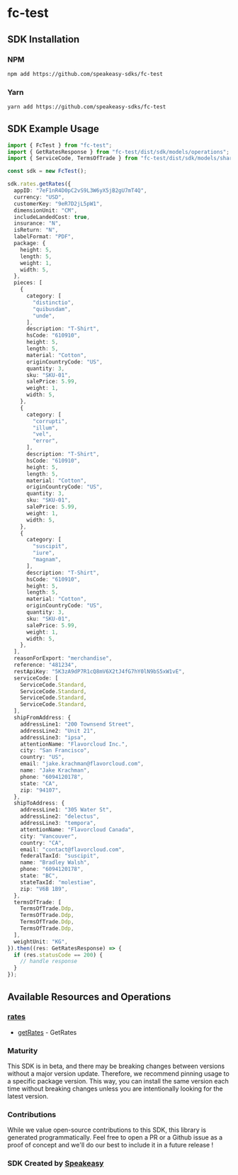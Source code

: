 # fc-test

<!-- Start SDK Installation -->
## SDK Installation

### NPM

```bash
npm add https://github.com/speakeasy-sdks/fc-test
```

### Yarn

```bash
yarn add https://github.com/speakeasy-sdks/fc-test
```
<!-- End SDK Installation -->

## SDK Example Usage
<!-- Start SDK Example Usage -->


```typescript
import { FcTest } from "fc-test";
import { GetRatesResponse } from "fc-test/dist/sdk/models/operations";
import { ServiceCode, TermsOfTrade } from "fc-test/dist/sdk/models/shared";

const sdk = new FcTest();

sdk.rates.getRates({
  appID: "7eF1nR4D0pC2vS9L3W6yX5jB2gU7mT4Q",
  currency: "USD",
  customerKey: "9eR7D2jL5pW1",
  dimensionUnit: "CM",
  includeLandedCost: true,
  insurance: "N",
  isReturn: "N",
  labelFormat: "PDF",
  package: {
    height: 5,
    length: 5,
    weight: 1,
    width: 5,
  },
  pieces: [
    {
      category: [
        "distinctio",
        "quibusdam",
        "unde",
      ],
      description: "T-Shirt",
      hsCode: "610910",
      height: 5,
      length: 5,
      material: "Cotton",
      originCountryCode: "US",
      quantity: 3,
      sku: "SKU-01",
      salePrice: 5.99,
      weight: 1,
      width: 5,
    },
    {
      category: [
        "corrupti",
        "illum",
        "vel",
        "error",
      ],
      description: "T-Shirt",
      hsCode: "610910",
      height: 5,
      length: 5,
      material: "Cotton",
      originCountryCode: "US",
      quantity: 3,
      sku: "SKU-01",
      salePrice: 5.99,
      weight: 1,
      width: 5,
    },
    {
      category: [
        "suscipit",
        "iure",
        "magnam",
      ],
      description: "T-Shirt",
      hsCode: "610910",
      height: 5,
      length: 5,
      material: "Cotton",
      originCountryCode: "US",
      quantity: 3,
      sku: "SKU-01",
      salePrice: 5.99,
      weight: 1,
      width: 5,
    },
  ],
  reasonForExport: "merchandise",
  reference: "481234",
  restApiKey: "5K3zA9dP7R1cQ8mV6X2tJ4fG7hY0lN9bS5xW1vE",
  serviceCode: [
    ServiceCode.Standard,
    ServiceCode.Standard,
    ServiceCode.Standard,
    ServiceCode.Standard,
  ],
  shipFromAddress: {
    addressLine1: "200 Townsend Street",
    addressLine2: "Unit 21",
    addressLine3: "ipsa",
    attentionName: "Flavorcloud Inc.",
    city: "San Francisco",
    country: "US",
    email: "jake.krachman@flavorcloud.com",
    name: "Jake Krachman",
    phone: "6094120178",
    state: "CA",
    zip: "94107",
  },
  shipToAddress: {
    addressLine1: "305 Water St",
    addressLine2: "delectus",
    addressLine3: "tempora",
    attentionName: "Flavorcloud Canada",
    city: "Vancouver",
    country: "CA",
    email: "contact@flavorcloud.com",
    federalTaxId: "suscipit",
    name: "Bradley Walsh",
    phone: "6094120178",
    state: "BC",
    stateTaxId: "molestiae",
    zip: "V6B 1B9",
  },
  termsOfTrade: [
    TermsOfTrade.Ddp,
    TermsOfTrade.Ddp,
    TermsOfTrade.Ddp,
    TermsOfTrade.Ddp,
  ],
  weightUnit: "KG",
}).then((res: GetRatesResponse) => {
  if (res.statusCode == 200) {
    // handle response
  }
});
```
<!-- End SDK Example Usage -->

<!-- Start SDK Available Operations -->
## Available Resources and Operations


### [rates](docs/sdks/rates/README.md)

* [getRates](docs/sdks/rates/README.md#getrates) - GetRates
<!-- End SDK Available Operations -->

### Maturity

This SDK is in beta, and there may be breaking changes between versions without a major version update. Therefore, we recommend pinning usage
to a specific package version. This way, you can install the same version each time without breaking changes unless you are intentionally
looking for the latest version.

### Contributions

While we value open-source contributions to this SDK, this library is generated programmatically.
Feel free to open a PR or a Github issue as a proof of concept and we'll do our best to include it in a future release !

### SDK Created by [Speakeasy](https://docs.speakeasyapi.dev/docs/using-speakeasy/client-sdks)
